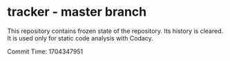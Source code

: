# tracker - master branch

This repository contains frozen state of the repository.
Its history is cleared. It is used only for static code
analysis with Codacy.

Commit Time: 1704347951